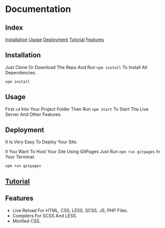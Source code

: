 # Documentation

## Index

[Installation](##Installation)
[Usage](##Usage)
[Deployment](##Deployment)
[Tutorial](./Tutorial.md)
[Features](##Features)

## Installation

Just Clone Or Download The Repo And Run `npm install` To Install All Dependencies.

    npm install


## Usage

First `cd` Into Your Project Folder Then Run `npm start` To Start The Live Server And Other Features.

## Deployment

It Is Very Easy To Deploy Your Site.

It You Want To Host Your Site Using GitPages Just Run `npm run gitpages` In Your Terminal.

    npm run gitpages

## [Tutorial](./Tutorial.md)


## Features

+ Live Reload For HTML, CSS, LESS, SCSS, JS, PHP Files.
+ Compilers For SCSS And LESS.
+ Minified CSS.